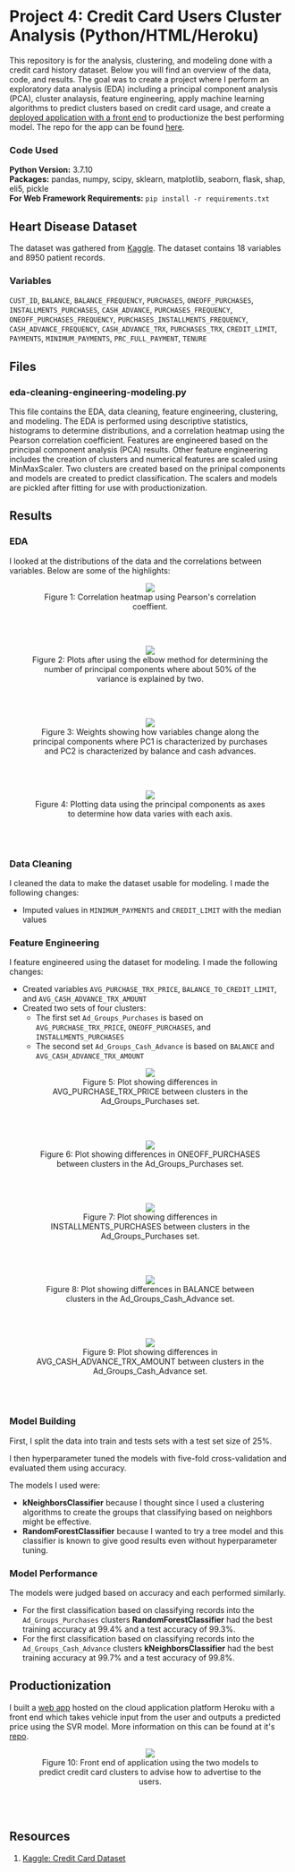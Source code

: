 # Project 4: Credit Card Users Cluster Analysis (Python/HTML/Heroku)

This repository is for the analysis, clustering, and modeling done with a credit card history dataset. Below you will find an overview of the data, code, and results. The goal was to create a project where I perform an exploratory data analysis (EDA) including a principal component analysis (PCA), cluster analaysis, feature engineering, apply machine learning algorithms to predict clusters based on credit card usage, and create a [deployed application with a front end](https://ad-advisor.herokuapp.com/) to productionize the best performing model. The repo for the app can be found [here](https://github.com/MichaelBryantDS/credit-card-cluster-app).

### Code Used 

**Python Version:** 3.7.10 <br />
**Packages:** pandas, numpy, scipy, sklearn, matplotlib, seaborn, flask, shap, eli5, pickle<br />
**For Web Framework Requirements:**  ```pip install -r requirements.txt```  

## Heart Disease Dataset

The dataset was gathered from [Kaggle](https://www.kaggle.com/arjunbhasin2013/ccdata). The dataset contains 18 variables and 8950 patient records.

### Variables

`CUST_ID`, `BALANCE`, `BALANCE_FREQUENCY`, `PURCHASES`, `ONEOFF_PURCHASES`, `INSTALLMENTS_PURCHASES`, `CASH_ADVANCE`, `PURCHASES_FREQUENCY`, `ONEOFF_PURCHASES_FREQUENCY`, `PURCHASES_INSTALLMENTS_FREQUENCY`, `CASH_ADVANCE_FREQUENCY`, `CASH_ADVANCE_TRX`, `PURCHASES_TRX`, `CREDIT_LIMIT`, `PAYMENTS`, `MINIMUM_PAYMENTS`, `PRC_FULL_PAYMENT`, `TENURE`

## Files

### eda-cleaning-engineering-modeling.py

This file contains the EDA, data cleaning, feature engineering, clustering, and modeling. The EDA is performed using descriptive statistics, histograms to determine distributions, and a correlation heatmap using the Pearson correlation coefficient. Features are engineered based on the principal component analysis (PCA) results. Other feature engineering includes the creation of clusters and numerical features are scaled using MinMaxScaler. Two clusters are created based on the prinipal components and models are created to predict classification. The scalers and models are pickled after fitting for use with productionization.

## Results

### EDA

I looked at the distributions of the data and the correlations between variables. Below are some of the highlights:

<div align="center">
  
<figure>
<img src="images/corr-heatmap.jpg"><br/>
  <figcaption>Figure 1: Correlation heatmap using Pearson's correlation coeffient.</figcaption>
</figure>
<br/><br/>
  
</div>

<div align="center">
  
<figure>
<img src="images/pca-explained-variance.jpg"><br/>
  <figcaption>Figure 2: Plots after using the elbow method for determining the number of principal components where about 50% of the variance is explained by two.</figcaption>
</figure>
<br/><br/>
  
</div>

<div align="center">
  
<figure>
<img src="images/pca-weights.jpg"><br/>
  <figcaption>Figure 3: Weights showing how variables change along the principal components where PC1 is characterized by purchases and PC2 is characterized by balance and cash advances.</figcaption>
</figure>
<br/><br/>
  
</div>

<div align="center">
  
<figure>
<img src="images/pca-results.jpg"><br/>
  <figcaption>Figure 4: Plotting data using the principal components as axes to determine how data varies with each axis.</figcaption>
</figure>
<br/><br/>
  
</div>

### Data Cleaning

I cleaned the data to make the dataset usable for modeling. I made the following changes:

* Imputed values in `MINIMUM_PAYMENTS` and `CREDIT_LIMIT` with the median values

### Feature Engineering

I feature engineered using the dataset for modeling. I made the following changes:

* Created variables `AVG_PURCHASE_TRX_PRICE`, `BALANCE_TO_CREDIT_LIMIT`, and `AVG_CASH_ADVANCE_TRX_AMOUNT`
* Created two sets of four clusters:
  * The first set `Ad_Groups_Purchases` is based on `AVG_PURCHASE_TRX_PRICE`, `ONEOFF_PURCHASES`, and `INSTALLMENTS_PURCHASES`
  * The second set `Ad_Groups_Cash_Advance` is based on `BALANCE` and `AVG_CASH_ADVANCE_TRX_AMOUNT`

<div align="center">

<figure>
<img src="images/avg_purchase_trx_price_ad_groups_purchases.jpg"><br/>
  <figcaption>Figure 5: Plot showing differences in AVG_PURCHASE_TRX_PRICE between clusters in the Ad_Groups_Purchases set.</figcaption>
</figure>
<br/><br/>
  
</div>

<div align="center">

<figure>
<img src="images/oneoff_ad_groups_purchases.jpg"><br/>
  <figcaption>Figure 6: Plot showing differences in ONEOFF_PURCHASES between clusters in the Ad_Groups_Purchases set.</figcaption>
</figure>
<br/><br/>
  
</div>

<div align="center">

<figure>
<img src="images/installments_ad_groups_purchases.jpg"><br/>
  <figcaption>Figure 7: Plot showing differences in INSTALLMENTS_PURCHASES between clusters in the Ad_Groups_Purchases set.</figcaption>
</figure>
<br/><br/>
  
</div>

<div align="center">

<figure>
<img src="images/balance_ad_groups_cash_advance.jpg"><br/>
  <figcaption>Figure 8: Plot showing differences in BALANCE between clusters in the Ad_Groups_Cash_Advance set.</figcaption>
</figure>
<br/><br/>
  
</div>

<div align="center">

<figure>
<img src="images/avg_cash_advance_trx_amount_ad_groups_cash_advance.jpg"><br/>
  <figcaption>Figure 9: Plot showing differences in AVG_CASH_ADVANCE_TRX_AMOUNT between clusters in the Ad_Groups_Cash_Advance set.</figcaption>
</figure>
<br/><br/>
  
</div>

### Model Building

First, I split the data into train and tests sets with a test set size of 25%.

I then hyperparameter tuned the models with five-fold cross-validation and evaluated them using accuracy.

The models I used were:
* **kNeighborsClassifier** because I thought since I used a clustering algorithms to create the groups that classifying based on neighbors might be effective.
* **RandomForestClassifier** because I wanted to try a tree model and this classifier is known to give good results even without hyperparameter tuning.

### Model Performance

The models were judged based on accuracy and each performed similarly.
* For the first classification based on classifying records into the `Ad_Groups_Purchases` clusters **RandomForestClassifier** had the best training accuracy at 99.4% and a test accuracy of 99.3%. 
* For the first classification based on classifying records into the `Ad_Groups_Cash_Advance` clusters **kNeighborsClassifier** had the best training accuracy at 99.7% and a test accuracy of 99.8%. 

## Productionization

I built a [web app](https://ad-advisor.herokuapp.com/) hosted on the cloud application platform Heroku with a front end which takes vehicle input from the user and outputs a predicted price using the SVR model. More information on this can be found at it's [repo](https://github.com/MichaelBryantDS/credit-card-cluster-app).

<div align="center">

<figure>
<img src="images/web_app.JPG"><br/>
  <figcaption>Figure 10: Front end of application using the two models to predict credit card clusters to advise how to advertise to the users.</figcaption>
</figure>
<br/><br/>
  
</div>

## Resources

1. [Kaggle: Credit Card Dataset](https://www.kaggle.com/arjunbhasin2013/ccdata)
